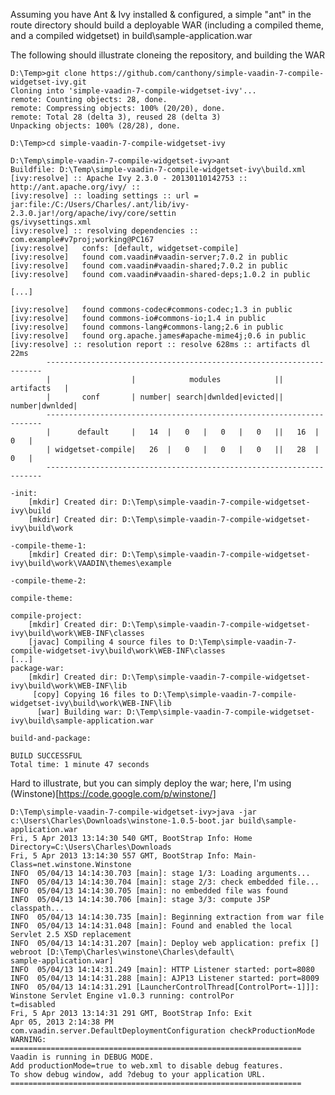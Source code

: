 Assuming you have Ant & Ivy installed & configured, a simple "ant" in the route directory
should build a deployable WAR (including a compiled theme, and a compiled widgetset) in build\sample-application.war

The following should illustrate cloneing the repository, and building the WAR

	D:\Temp>git clone https://github.com/canthony/simple-vaadin-7-compile-widgetset-ivy.git
	Cloning into 'simple-vaadin-7-compile-widgetset-ivy'...
	remote: Counting objects: 28, done.
	remote: Compressing objects: 100% (20/20), done.
	remote: Total 28 (delta 3), reused 28 (delta 3)
	Unpacking objects: 100% (28/28), done.

	D:\Temp>cd simple-vaadin-7-compile-widgetset-ivy

	D:\Temp\simple-vaadin-7-compile-widgetset-ivy>ant
	Buildfile: D:\Temp\simple-vaadin-7-compile-widgetset-ivy\build.xml
	[ivy:resolve] :: Apache Ivy 2.3.0 - 20130110142753 :: http://ant.apache.org/ivy/ ::
	[ivy:resolve] :: loading settings :: url = jar:file:/C:/Users/Charles/.ant/lib/ivy-2.3.0.jar!/org/apache/ivy/core/settin
	gs/ivysettings.xml
	[ivy:resolve] :: resolving dependencies :: com.example#v7proj;working@PC167
	[ivy:resolve]   confs: [default, widgetset-compile]
	[ivy:resolve]   found com.vaadin#vaadin-server;7.0.2 in public
	[ivy:resolve]   found com.vaadin#vaadin-shared;7.0.2 in public
	[ivy:resolve]   found com.vaadin#vaadin-shared-deps;1.0.2 in public

	[...]

	[ivy:resolve]   found commons-codec#commons-codec;1.3 in public
	[ivy:resolve]   found commons-io#commons-io;1.4 in public
	[ivy:resolve]   found commons-lang#commons-lang;2.6 in public
	[ivy:resolve]   found org.apache.james#apache-mime4j;0.6 in public
	[ivy:resolve] :: resolution report :: resolve 628ms :: artifacts dl 22ms
	        ---------------------------------------------------------------------
	        |                  |            modules            ||   artifacts   |
	        |       conf       | number| search|dwnlded|evicted|| number|dwnlded|
	        ---------------------------------------------------------------------
	        |      default     |   14  |   0   |   0   |   0   ||   16  |   0   |
	        | widgetset-compile|   26  |   0   |   0   |   0   ||   28  |   0   |
	        ---------------------------------------------------------------------

	-init:
	    [mkdir] Created dir: D:\Temp\simple-vaadin-7-compile-widgetset-ivy\build
	    [mkdir] Created dir: D:\Temp\simple-vaadin-7-compile-widgetset-ivy\build\work

	-compile-theme-1:
	    [mkdir] Created dir: D:\Temp\simple-vaadin-7-compile-widgetset-ivy\build\work\VAADIN\themes\example

	-compile-theme-2:

	compile-theme:

	compile-project:
	    [mkdir] Created dir: D:\Temp\simple-vaadin-7-compile-widgetset-ivy\build\work\WEB-INF\classes
	    [javac] Compiling 4 source files to D:\Temp\simple-vaadin-7-compile-widgetset-ivy\build\work\WEB-INF\classes
	[...]
	package-war:
	    [mkdir] Created dir: D:\Temp\simple-vaadin-7-compile-widgetset-ivy\build\work\WEB-INF\lib
	     [copy] Copying 16 files to D:\Temp\simple-vaadin-7-compile-widgetset-ivy\build\work\WEB-INF\lib
	      [war] Building war: D:\Temp\simple-vaadin-7-compile-widgetset-ivy\build\sample-application.war

	build-and-package:

	BUILD SUCCESSFUL
	Total time: 1 minute 47 seconds

Hard to illustrate, but you can simply deploy the war; here, I'm using (Winstone)[https://code.google.com/p/winstone/]

    D:\Temp\simple-vaadin-7-compile-widgetset-ivy>java -jar c:\Users\Charles\Downloads\winstone-1.0.5-boot.jar build\sample-application.war
    Fri, 5 Apr 2013 13:14:30 540 GMT, BootStrap Info: Home Directory=C:\Users\Charles\Downloads
    Fri, 5 Apr 2013 13:14:30 557 GMT, BootStrap Info: Main-Class=net.winstone.Winstone
    INFO  05/04/13 14:14:30.703 [main]: stage 1/3: Loading arguments...
    INFO  05/04/13 14:14:30.704 [main]: stage 2/3: check embedded file...
    INFO  05/04/13 14:14:30.705 [main]: no embedded file was found
    INFO  05/04/13 14:14:30.706 [main]: stage 3/3: compute JSP classpath...
    INFO  05/04/13 14:14:30.735 [main]: Beginning extraction from war file
    INFO  05/04/13 14:14:31.048 [main]: Found and enabled the local Servlet 2.5 XSD replacement
    INFO  05/04/13 14:14:31.207 [main]: Deploy web application: prefix [] webroot [D:\Temp\Charles\winstone\Charles\default\
    sample-application.war]
    INFO  05/04/13 14:14:31.249 [main]: HTTP Listener started: port=8080
    INFO  05/04/13 14:14:31.288 [main]: AJP13 Listener started: port=8009
    INFO  05/04/13 14:14:31.291 [LauncherControlThread[ControlPort=-1]]]: Winstone Servlet Engine v1.0.3 running: controlPor
    t=disabled
    Fri, 5 Apr 2013 13:14:31 291 GMT, BootStrap Info: Exit
    Apr 05, 2013 2:14:38 PM com.vaadin.server.DefaultDeploymentConfiguration checkProductionMode
    WARNING:
    =================================================================
    Vaadin is running in DEBUG MODE.
    Add productionMode=true to web.xml to disable debug features.
    To show debug window, add ?debug to your application URL.
    =================================================================